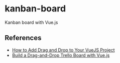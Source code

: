 # kanban-board
Kanban board with Vue.js

## References
- [How to Add Drag and Drop to Your VueJS Project](https://learnvue.co/articles/vue-drag-and-drop)
- [Build a Drag-and-Drop Trello Board with Vue.js](https://vueschool.io/courses/build-a-drag-and-drop-trello-board)